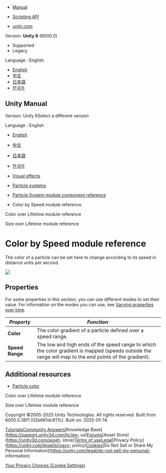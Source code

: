 [](https://docs.unity3d.com)

  * [Manual](../Manual/index.html)
  * [Scripting API](../ScriptReference/index.html)

  * [unity.com](https://unity.com/)

Version: **Unity 6** (6000.0)

  * Supported
  * Legacy

Language : English

  * [English](/Manual/PartSysColorBySpeedModule.html)
  * [中文](/cn/current/Manual/PartSysColorBySpeedModule.html)
  * [日本語](/ja/current/Manual/PartSysColorBySpeedModule.html)
  * [한국어](/kr/current/Manual/PartSysColorBySpeedModule.html)

[](https://docs.unity3d.com)

## Unity Manual

Version: Unity 6Select a different version

Language : English

  * [English](/Manual/PartSysColorBySpeedModule.html)
  * [中文](/cn/current/Manual/PartSysColorBySpeedModule.html)
  * [日本語](/ja/current/Manual/PartSysColorBySpeedModule.html)
  * [한국어](/kr/current/Manual/PartSysColorBySpeedModule.html)

  * [Visual effects](visual-effects.html)
  * [Particle systems](ParticleSystems.html)
  * [Particle System module component reference](ParticleSystemModules.html)
  * Color by Speed module reference

[](PartSysColorOverLifeModule.html)

Color over Lifetime module reference

[](PartSysSizeOverLifeModule.html)

Size over Lifetime module reference

# Color by Speed module reference

The color of a particle can be set here to change according to its speed in
distance units per second.

![](../uploads/Main/PartSysColorBySpeedInsp.png)

## Properties

For some properties in this section, you can use different modes to set their
value. For information on the modes you can use, see [Varying properties over
time](PartSysUsage.html#VaryOverTime).

**_Property_** | **_Function_**  
---|---  
**Color** | The color gradient of a particle defined over a speed range.  
**Speed Range** | The low and high ends of the speed range to which the color gradient is mapped (speeds outside the range will map to the end points of the gradient).  
  
## Additional resources

  * [Particle color](particle-color.html)

[](PartSysColorOverLifeModule.html)

Color over Lifetime module reference

[](PartSysSizeOverLifeModule.html)

Size over Lifetime module reference

Copyright ©2005-2025 Unity Technologies. All rights reserved. Built from
6000.0.36f1 (02b661dc617c). Built on: 2025-01-14.

[Tutorials](https://learn.unity.com/)[Community
Answers](https://answers.unity3d.com)[Knowledge
Base](https://support.unity3d.com/hc/en-
us)[Forums](https://forum.unity3d.com)[Asset Store](https://unity3d.com/asset-
store)[Terms of
use](https://docs.unity3d.com/Manual/TermsOfUse.html)[Legal](https://unity.com/legal)[Privacy
Policy](https://unity.com/legal/privacy-
policy)[Cookies](https://unity.com/legal/cookie-policy)[Do Not Sell or Share
My Personal Information](https://unity.com/legal/do-not-sell-my-personal-
information)

[Your Privacy Choices (Cookie Settings)](javascript:void\(0\);)

